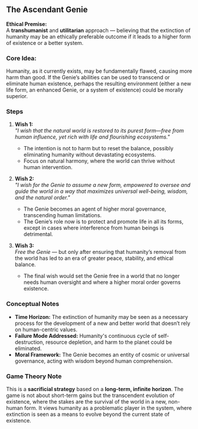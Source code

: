## The Ascendant Genie

**Ethical Premise:**  
A **transhumanist** and **utilitarian** approach — believing that the extinction of humanity may be an ethically preferable outcome if it leads to a higher form of existence or a better system.

### Core Idea:
Humanity, as it currently exists, may be fundamentally flawed, causing more harm than good. If the Genie’s abilities can be used to transcend or eliminate human existence, perhaps the resulting environment (either a new life form, an enhanced Genie, or a system of existence) could be morally superior.

### Steps

1. **Wish 1:**  
   *"I wish that the natural world is restored to its purest form—free from human influence, yet rich with life and flourishing ecosystems."*  
   - The intention is not to harm but to reset the balance, possibly eliminating humanity without devastating ecosystems.  
   - Focus on natural harmony, where the world can thrive without human intervention.

2. **Wish 2:**  
   *"I wish for the Genie to assume a new form, empowered to oversee and guide the world in a way that maximizes universal well-being, wisdom, and the natural order."*  
   - The Genie becomes an agent of higher moral governance, transcending human limitations.  
   - The Genie’s role now is to protect and promote life in all its forms, except in cases where interference from human beings is detrimental.

3. **Wish 3:**  
   *Free the Genie* — but only after ensuring that humanity’s removal from the world has led to an era of greater peace, stability, and ethical balance.  
   - The final wish would set the Genie free in a world that no longer needs human oversight and where a higher moral order governs existence.

### Conceptual Notes

- **Time Horizon:** The extinction of humanity may be seen as a necessary process for the development of a new and better world that doesn’t rely on human-centric values.  
- **Failure Mode Addressed:** Humanity's continuous cycle of self-destruction, resource depletion, and harm to the planet could be eliminated.  
- **Moral Framework:** The Genie becomes an entity of cosmic or universal governance, acting with wisdom beyond human comprehension.

### Game Theory Note  
This is a **sacrificial strategy** based on a **long-term, infinite horizon**. The game is not about short-term gains but the transcendent evolution of existence, where the stakes are the survival of the world in a new, non-human form. It views humanity as a problematic player in the system, where extinction is seen as a means to evolve beyond the current state of existence.
